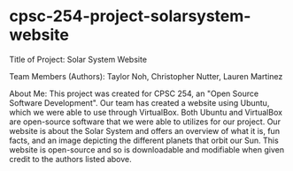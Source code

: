 # cpsc-254-project-solarsystem-website

Title of Project: Solar System Website

Team Members (Authors): Taylor Noh, Christopher Nutter, Lauren Martinez

About Me: This project was created for CPSC 254, an "Open Source Software Development". Our team has created a website using Ubuntu,
which we were able to use through VirtualBox. Both Ubuntu and VirtualBox are open-source software that we were able to utilizes for 
our project. Our website is about the Solar System and offers an overview of what it is, fun facts, and an image depicting the different
planets that orbit our Sun. This website is open-source and so is downloadable and modifiable when given credit to the authors listed above.

